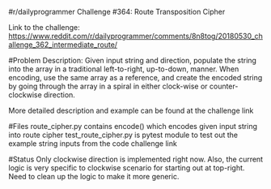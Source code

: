 #r/dailyprogrammer Challenge \#364: Route Transposition Cipher

Link to the challenge:
<https://www.reddit.com/r/dailyprogrammer/comments/8n8tog/20180530_challenge_362_intermediate_route/>

#Problem Description:
Given input string and direction, populate the string into the array in a traditional left-to-right, up-to-down, manner. When encoding, use the same array as a reference, and create the encoded string by going through the array in a spiral in either clock-wise or counter-clockwise direction.

More detailed description and example can be found at the challenge link

#Files
route_cipher.py contains encode() which encodes given input string into route cipher
test_route_cipher.py is pytest module to test out the example string inputs from the code challenge link

#Status
Only clockwise direction is implemented right now. Also, the current logic is very specific to clockwise scenario for starting out at top-right. Need to clean up the logic to make it more generic.